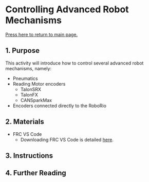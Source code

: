 # Controlling Advanced Robot Mechanisms

[Press here to return to main page.](https://github.com/iron-claw-972/Curriculum2020)

## 1. Purpose

This activity will introduce how to control several advanced robot mechanisms, namely:
- Pneumatics
- Reading Motor encoders
  - TalonSRX
  - TalonFX
  - CANSparkMax
- Encoders connected directly to the RoboRio

## 2. Materials

- FRC VS Code
  - Downloading FRC VS Code is detailed [here](https://github.com/iron-claw-972/Curriculum2020/blob/master/InstallingFrcPrereqs.md#frc-vscode).

## 3. Instructions

## 4. Further Reading
